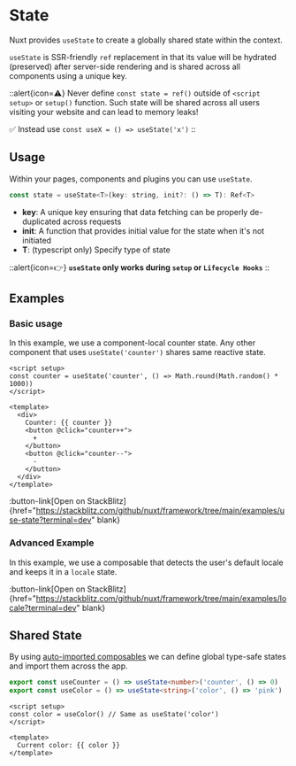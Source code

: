 # State

Nuxt provides `useState` to create a globally shared state within the context.

`useState` is SSR-friendly `ref` replacement in that its value will be hydrated (preserved) after server-side rendering and is shared across all components using a unique key.

::alert{icon=⚠️}
Never define `const state = ref()` outside of `<script setup>` or `setup()` function.
Such state will be shared across all users visiting your website and can lead to memory leaks!

✅ Instead use `const useX = () => useState('x')`
::

## Usage

Within your pages, components and plugins you can use `useState`.

```js
const state = useState<T>(key: string, init?: () => T): Ref<T>
```

* **key**: A unique key ensuring that data fetching can be properly de-duplicated across requests
* **init**: A function that provides initial value for the state when it's not initiated
* **T**: (typescript only) Specify type of state

::alert{icon=👉}
**`useState` only works during `setup` or `Lifecycle Hooks`**
::

## Examples

### Basic usage

In this example, we use a component-local counter state. Any other component that uses `useState('counter')` shares same reactive state.

```vue [app.vue]
<script setup>
const counter = useState('counter', () => Math.round(Math.random() * 1000))
</script>

<template>
  <div>
    Counter: {{ counter }}
    <button @click="counter++">
      +
    </button>
    <button @click="counter--">
      -
    </button>
  </div>
</template>
```

:button-link[Open on StackBlitz]{href="https://stackblitz.com/github/nuxt/framework/tree/main/examples/use-state?terminal=dev" blank}

### Advanced Example

In this example, we use a composable that detects the user's default locale and keeps it in a `locale` state.

:button-link[Open on StackBlitz]{href="https://stackblitz.com/github/nuxt/framework/tree/main/examples/locale?terminal=dev" blank}

## Shared State

By using [auto-imported composables](/docs/directory-structure/composables) we can define global type-safe states and import them across the app.

```ts [composables/states.ts]
export const useCounter = () => useState<number>('counter', () => 0)
export const useColor = () => useState<string>('color', () => 'pink')
```

```vue [app.vue]
<script setup>
const color = useColor() // Same as useState('color')
</script>

<template>
  Current color: {{ color }}
</template>
```
